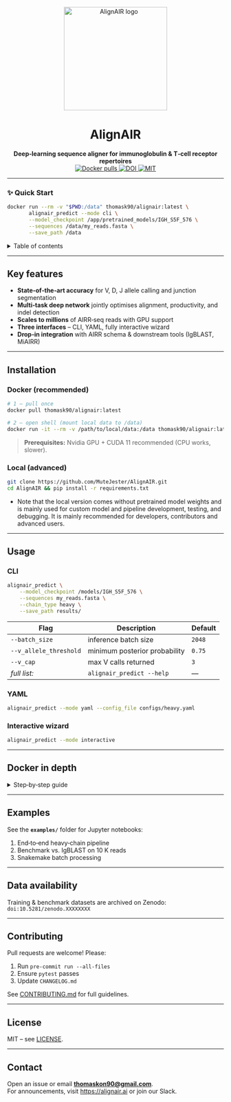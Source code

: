 
<p align="center">
  <img src="https://alignair.ai/_next/static/media/logo_alignair14bw.b74a41a0.svg" width="240" alt="AlignAIR logo">
</p>

<h1 align="center">AlignAIR</h1>
<p align="center">
  <strong>Deep‑learning sequence aligner for immunoglobulin &amp; T‑cell receptor repertoires</strong><br>
  <a href="https://hub.docker.com/r/thomask90/alignair">
    <img alt="Docker pulls" src="https://img.shields.io/docker/pulls/thomask90/alignair">
  </a>
  <a href="https://zenodo.org/record/XXXXXXXX">
    <img alt="DOI" src="https://zenodo.org/badge/DOI/10.5281/zenodo.XXXXXXXX.zsvg">
  </a>
  <a href="LICENSE">
    <img alt="MIT" src="https://img.shields.io/badge/license-MIT-green.svg">
  </a>
</p>
 
---

### ✨ Quick Start

```bash
docker run --rm -v "$PWD:/data" thomask90/alignair:latest \
       alignair_predict --mode cli \
       --model_checkpoint /app/pretrained_models/IGH_S5F_576 \
       --sequences /data/my_reads.fasta \
       --save_path /data
```

<details>
<summary>Table of contents</summary>

- [Key features](#key-features)
- [Installation](#installation)
- [Usage](#usage)
- [Docker in depth](#docker-in-depth)
- [Examples](#examples)
- [Data availability](#data-availability)
- [Citation](#citation)
- [Contributing](#contributing)
- [License](#license)
- [Contact](#contact)

</details>

---

## Key features
- **State‑of‑the‑art accuracy** for V, D, J allele calling and junction segmentation  
- **Multi‑task deep network** jointly optimises alignment, productivity, and indel detection  
- **Scales to millions** of AIRR‑seq reads with GPU support  
- **Three interfaces** – CLI, YAML, fully interactive wizard  
- **Drop‑in integration** with AIRR schema & downstream tools (IgBLAST, MiAIRR)

---

## Installation

### Docker (recommended)

```bash
# 1 — pull once
docker pull thomask90/alignair:latest

# 2 — open shell (mount local data to /data)
docker run -it --rm -v /path/to/local/data:/data thomask90/alignair:latest
```

> **Prerequisites:** Nvidia GPU + CUDA 11 recommended (CPU works, slower).

### Local (advanced)

```bash
git clone https://github.com/MuteJester/AlignAIR.git
cd AlignAIR && pip install -r requirements.txt
```
* Note that the local version comes without pretrained model weights and is mainly
used for custom model and pipeline development, testing, and debugging.
It is mainly recommended for developers, contributors and advanced users.

---

## Usage

### CLI

```bash
alignair_predict \
    --model_checkpoint /models/IGH_S5F_576 \
    --sequences my_reads.fasta \
    --chain_type heavy \
    --save_path results/
```

| Flag | Description | Default |
|------|-------------|---------|
| `--batch_size` | inference batch size | `2048` |
| `--v_allele_threshold` | minimum posterior probability | `0.75` |
| `--v_cap` | max V calls returned | `3` |
| *full list:* | `alignair_predict --help` | — |

### YAML

```bash
alignair_predict --mode yaml --config_file configs/heavy.yaml
```

### Interactive wizard

```bash
alignair_predict --mode interactive
```

---

## Docker in depth
<details>
<summary>Step‑by‑step guide</summary>

1. **Pull image**  
   ```bash
   docker pull thomask90/alignair:latest
   ```

2. **Run container**  
   ```bash
   docker run -it --rm \
       -v "/path/to/local/data:/data" \
       thomask90/alignair:latest
   ```

3. **Choose option 1: CLI mode** from the menu.

4. **Paste CLI arguments**, e.g.  
   ```bash
   --model_checkpoint="/app/pretrained_models/IGH_S5F_576" \
   --save_path="/data" \
   --chain_type=heavy \
   --sequences="/data/test01.fasta"
   ```
   Results are written back to your mounted `/data` folder.
</details>

---

## Examples
See the **`examples/`** folder for Jupyter notebooks:

1. End‑to‑end heavy‑chain pipeline  
2. Benchmark vs. IgBLAST on 10 K reads  
3. Snakemake batch processing  

---

## Data availability
Training & benchmark datasets are archived on Zenodo: `doi:10.5281/zenodo.XXXXXXXX`



---

## Contributing
Pull requests are welcome! Please:

1. Run `pre-commit run --all-files`
2. Ensure `pytest` passes
3. Update `CHANGELOG.md`

See [CONTRIBUTING.md](CONTRIBUTING.md) for full guidelines.

---

## License
MIT – see [LICENSE](LICENSE).

---

## Contact
Open an issue or email **thomaskon90@gmail.com**.  
For announcements, visit <https://alignair.ai> or join our Slack.
